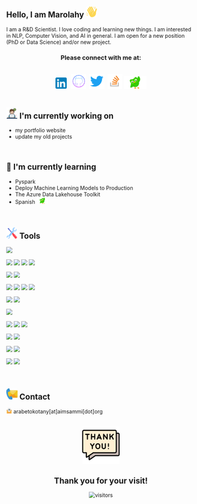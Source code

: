 <!-- <p align="center">
<img style="border-radius: 50%;" src="img/avatar.jpeg" alt="my photo" width=200px>
</p> -->

<h2> Hello, I am Marolahy <span><img src="img/waving-hand.png" height=30px; width=30px/></span><br>
</h2>

I am a R&D Scientist. I love coding and learning new things. I am interested in NLP, Computer Vision, and AI in general. I am open for a new position (PhD or Data Science) and/or new project.

<div align="center">
<h3>Please connect with me at:</h3><br>
<a href="https://www.linkedin.com/in/andriamarolahy-rabetokotany-a84986143/"><img src="img/linkedin.png" width=30px></a> &nbsp;
<a href="https://github.com/marolAI"><img src="img/github.png" width=40px></a>&nbsp;
<a href="https://twitter.com/Massa_Be"><img src="img/twitter.png" width=40px></a>&nbsp;
<a href="https://stackoverflow.com/users/9560986/r-marolahy"><img src="img/stackoverflow.png" width=40px></a>
<a href="https://www.duolingo.com/profile/Maro8132">
        <img src="img/duolingo.png" width=60px></a>

<!-- Visit my page: <br>
<a href="https://marolai.github.io/">https://marolai.github.io/</a>
<br>
Contact: <br> arabetokotany[at]aimsammi[dot]org -->
</div>
<br>

## <img src="img/working.png" width=30px/> I'm currently working on

- my portfolio website
- update my old projects

<br>

## 🌱 I'm currently learning

- Pyspark
- Deploy Machine Learning Models to Production
- The Azure Data Lakehouse Toolkit
- Spanish <a href="https://www.duolingo.com/profile/Maro8132">
        <img src="img/duolingo.png" width=30px>
    </a>

<br>

## <img src="img/tools.png" width=30px/> Tools

![](https://img.shields.io/badge/Language-python-3670A0?style=flat&logo=python&logoColor=ffdd54)

![](https://img.shields.io/badge/Code-numpy-%23013243.svg?style=flat&logo=numpy)
![](https://img.shields.io/badge/Code-pandas-%23150458.svg?style=flat&logo=pandas)
![](https://img.shields.io/badge/Code-SciPy-%230C55A5.svg?style=flat&logo=scipy)
![](https://img.shields.io/badge/Code-opencv-%23white.svg?style=flat&logo=opencv)

![](https://img.shields.io/badge/viz-Plotly-%233F4F75.svg?style=flat&logo=plotly)
![](https://img.shields.io/badge/viz-Matplotlib-%233F4F75.svg?style=flat&logo=matplotlib)

![](https://img.shields.io/badge/ML-scikit--learn-%23F7931E.svg?style=flat&logo=scikit-learn)
![](https://img.shields.io/badge/ML-PyTorch-%23EE4C2C.svg?style=flat&logo=PyTorch)
![](https://img.shields.io/badge/ML-TensorFlow-%23FF6F00.svg?style=flat&logo=TensorFlow)
![](https://img.shields.io/badge/ML-Keras-%23D00000.svg?style=flat&logo=Keras)

![](https://img.shields.io/badge/Framework-Django-092E20?style=flat&logo=django) 
![](https://img.shields.io/badge/Framework-Flask-000000?style=flat&logo=flask)

![](https://img.shields.io/badge/cmd-bash-%23121011.svg?style=flat&logo=gnu-bash)

![](https://img.shields.io/badge/Tools-git-%23F05033.svg?style=flat&logo=git)
![](https://img.shields.io/badge/Tools-github-%23121011.svg?style=flat&logo=github)
![](https://img.shields.io/badge/Tools-gitlab-%23181717.svg?style=flat&logo=gitlab)

![](https://img.shields.io/badge/database-MySQL-00000F?style=flat&logo=mysql)
![](https://img.shields.io/badge/database-PostgreSQL-informational?style=flat&logo=PostgreSQL&color=336791)
<!-- ![](https://img.shields.io/badge/database-SQLite-informational?style=flat&logo=SQLite&color=003B57)
![](https://img.shields.io/badge/database-MongoDB-%234ea94b.svg?style=flat&logo=mongodb) -->

![](https://img.shields.io/badge/API-Insomnia-black?style=flat&logo=insomnia)
![](https://img.shields.io/badge/API-Postman-FF6C37?style=flat&logo=postman)

![](https://img.shields.io/badge/OS-Linux-FCC624?style=flat&logo=linux)
![](https://img.shields.io/badge/OS-Windows-0078D6?style=flat&logo=windows)

<br>

## <img src="img/contact.png" width=30px/> Contact

<img src="img/email.png" width=15px> arabetokotany[at]aimsammi[dot]org


<br>

<div align="center">
    <img src="img/chat-bubbles.png" width=100>
    <h2>Thank you for your visit!</h2>


![visitors](https://visitor-badge.glitch.me/badge?page_id=marolAI&left_color=green&right_color=red)

</div>